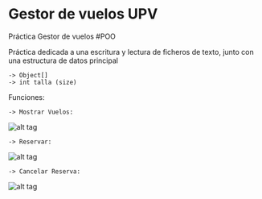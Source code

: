 # Gestor de vuelos UPV
Práctica Gestor de vuelos #POO


Práctica dedicada a una escritura y lectura de ficheros de texto, junto con una estructura de datos principal 

    -> Object[]
    -> int talla (size)

Funciones:

    -> Mostrar Vuelos:
![alt tag](http://imgur.com/A91JaJO.png)
    

    -> Reservar:
![alt tag](http://imgur.com/Wa0aXwT.png)

    -> Cancelar Reserva: 
![alt tag](http://imgur.com/MakvING.png)
